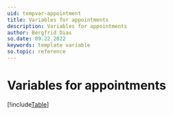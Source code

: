```yaml
---
uid: tempvar-appointment
title: Variables for appointments
description: Variables for appointments
author: Bergfrid Dias
so.date: 09.22.2022
keywords: template variable
so.topic: reference
---
```


# Variables for appointments

[!include[Table](../../../../../common/includes/variable/table-appointment.md)]
